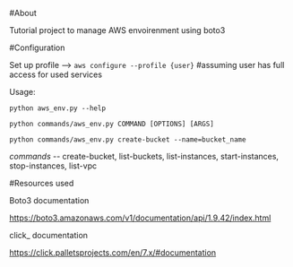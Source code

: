 
#About 

Tutorial project to manage AWS envoirenment using boto3


#Configuration

Set up profile -->
        `aws configure --profile {user}` #assuming user has full access for used services


Usage:


`python aws_env.py --help`

`python commands/aws_env.py COMMAND [OPTIONS] [ARGS]`

`python commands/aws_env.py create-bucket --name=bucket_name`



*commands* -- create-bucket, list-buckets, list-instances, start-instances, stop-instances, list-vpc



#Resources used

Boto3 documentation

https://boto3.amazonaws.com/v1/documentation/api/1.9.42/index.html

click_ documentation

https://click.palletsprojects.com/en/7.x/#documentation